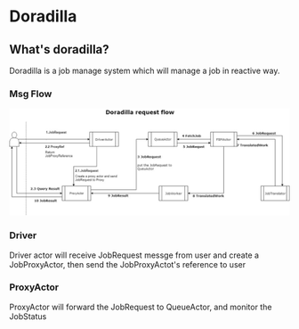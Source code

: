 Doradilla 
============


## What's doradilla?


Doradilla is a job manage system which will manage a job in reactive way.

### Msg Flow
![msgflow](./pics/msgflow.jpg)

### Driver

Driver actor will receive JobRequest messge from user and create a JobProxyActor,
then send the JobProxyActot's reference to user


### ProxyActor

ProxyActor will forward the JobRequest to QueueActor, and monitor the JobStatus




